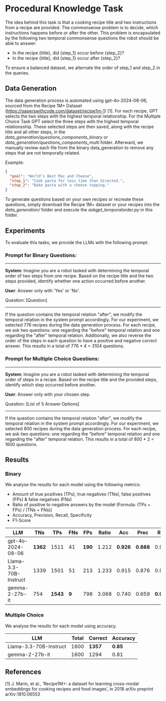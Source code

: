 # Procedural Knowledge Task

The idea behind this task is that a cooking recipe title and two instructions from a recipe are provided.
The commonsense problem is to decide, which instructions happens before or after the other. 
This problem is encapsulated by the following two temporal commonsense questions the robot should be able to answer:

- In the recipe {title}, did {step_1} occur before {step_2}? 
- In the recipe {title}, did {step_1} occur after {step_2}?

To ensure a balanced dataset, we alternate the order of step_1 and step_2 in the queries.


## Data Generation

The data generation process is automated using gpt-4o-2024-08-06, sourced from the Recipe 1M+ Dataset (https://paperswithcode.com/dataset/recipe1m-1) [1]. 
For each recipe, GPT selects the two steps with the highest temporal relationship. For the Multiple Choice Task GPT select the three steps with the highest temporal relationsship. 
These selected steps are then saved, along with the recipe title and all other steps, in the *data_generation/questions_components_binary* or *data_generation/questions_components_multi* folder. 
Afterward, we manually review each file from the binary data_generation to remove any steps that are not temporally related.

Example:
```json
{
  "goal": "World's Best Mac and Cheese",
  "step_1": "Cook pasta for less time than directed.",
  "step_2": "Bake pasta with a cheese topping."
}
```
To generate questions based on your own recipes or recreate these questions, 
simply download the Recipe 1M+ dataset or your recipes into the *data_generation/* folder and execute the *askgpt_temporalorder.py* in this folder.

## Experiments

To evaluate this tasks, we provide the LLMs with the following prompt:

### Prompt for Binary Questions:

---
**System**: Imagine you are a robot tasked with determining the temporal order of two steps from one recipe. Based on the recipe title and the two steps provided, identify whether one action occurred before another.

**User**: Answer only with 'Yes' or 'No'.

Question: [Question]

---
If the question contains the temporal relation "after", we modify the temporal relation in the system prompt accordingly. 
For our experiment, we selected 776 recipes during the data generation process. 
For each recipe, we ask two questions: one regarding the "before" temporal relation and one regarding the "after" temporal relation. 
Additionally, we also reverse the order of the steps in each question to have a positive and negative correct answer. This results in a total of 776 * 4 = 3104 questions.

### Prompt for Multiple Choice Questions:

---
**System**: Imagine you are a robot tasked with determining the temporal order of steps in a recipe. Based on the recipe title and the provided steps, identify which step occurred before another.

**User**: Answer only with your chosen step.

Question: [List of 5 Answer Options]

---
If the question contains the temporal relation "after", we modify the temporal relation in the system prompt accordingly. 
For our experiment, we selected 800 recipes during the data generation process. 
For each recipe, we ask two questions: one regarding the "before" temporal relation and one regarding the "after" temporal relation. This results in a total of 800 * 2 = 1600 questions.

## Results

### Binary
We analyse the results for each model using the following metrics:
- Amount of true positives (TPs), true negatives (TNs), false positives (FPs) & false negatives (FNs)
- Ratio of positive to negative answers by the model (Formula: (TPs + FPs) / (TNs + FNs))
- Accuracy, Precision, Recall, Specificity
- F1-Score

| LLM                    | TNs      | TPs      | FNs   | FPs    | Ratio | Acc       | Prec      | Rec       | Spec      | F1        |
|------------------------|----------|----------|-------|--------|-------|-----------|-----------|-----------|-----------|-----------|
| gpt-4o-2024-08-06      | **1362** | 1511     | 41    | **190**| 1.212 | **0.926** | **0.888** | 0.974     | **0.878** | **0.929** |
| Llama-3.3-70B-Instruct | 1339     | 1501     | 51    | 213    | 1.233 | 0.915     | 0.876     | 0.967     | 0.863     | 0.919     |
| gemma-2-27b-it         | 754      | **1543** | **9** | 798    | 3.068 | 0.740     | 0.659     | **0.994** | 0.486     | 0.793     |


### Multiple Choice
We analyse the results for each model using accuracy.

| LLM                    | Total    | Correct  | Accuracy|
|------------------------|----------|----------|---------|
| Llama-3.3-70B-Instruct | 1600     | **1357** | **0.85**|
| gemma-2-27b-it         | 1600     | 1294     | 0.81    | 


## References

[1] J. Marin, et al., ‘Recipe1M+: a dataset for learning cross-modal embeddings for cooking recipes and food images’, in 2018 arXiv preprint arXiv:1810.06553
